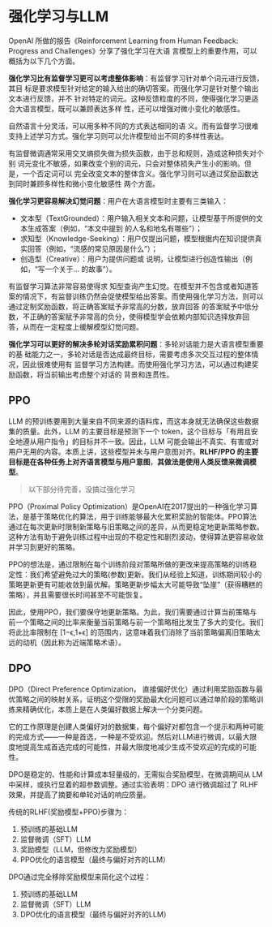 # 强化学习与LLM

OpenAI 所做的报告《Reinforcement Learning from Human Feedback: Progress and Challenges》分享了强化学习在大语 言模型上的重要作用，可以概括为以下几个方面。

**强化学习比有监督学习更可以考虑整体影响**：有监督学习针对单个词元进行反馈，其目 标是要求模型针对给定的输入给出的确切答案。而强化学习是针对整个输出文本进行反馈，并不 针对特定的词元。这种反馈粒度的不同，使得强化学习更适合大语言模型，既可以兼顾表达多样 性，还可以增强对微小变化的敏感性。

自然语言十分灵活，可以用多种不同的方式表达相同的语 义。而有监督学习很难支持上述学习方式。强化学习则可以允许模型给出不同的多样性表达。

有监督微调通常采用交叉熵损失做为损失函数，由于总和规则，造成这种损失对个别 词元变化不敏感，如果改变个别的词元，只会对整体损失产生小的影响。但是，一个否定词可以 完全改变文本的整体含义。强化学习则可以通过奖励函数达到同时兼顾多样性和微小变化敏感性 两个方面。

**强化学习更容易解决幻觉问题**：用户在大语言模型时主要有三类输入：

- 文本型（TextGrounded）：用户输入相关文本和问题，让模型基于所提供的文本生成答案（例如，“本文中提到 的人名和地名有哪些”）；
- 求知型（Knowledge-Seeking）：用户仅提出问题，模型根据内在知识提供真实回答（例如，“流感的常见原因是什么”）；
- 创造型（Creative）：用户为提供问题或 说明，让模型进行创造性输出（例如，“写一个关于... 的故事”）。

有监督学习算法非常容易使得求 知型查询产生幻觉。在模型并不包含或者知道答案的情况下，有监督训练仍然会促使模型给出答案。而使用强化学习方法，则可以通过定制奖励函数，将正确答案赋予非常高的分数，放弃回答 的答案赋予中低分数，不正确的答案赋予非常高的负分，使得模型学会依赖内部知识选择放弃回 答，从而在一定程度上缓解模型幻觉问题。

**强化学习可以更好的解决多轮对话奖励累积问题**：多轮对话能力是大语言模型重要的基 础能力之一，多轮对话是否达成最终目标，需要考虑多次交互过程的整体情况，因此很难使用有 监督学习方法构建。而使用强化学习方法，可以通过构建奖励函数，将当前输出考虑整个对话的 背景和连贯性。

## PPO

LLM 的预训练要用到大量来自不同来源的语料库，而这本身就无法确保这些数据集的质量。此外，LLM 的主要目标是预测下一个 token，这个目标与「有用且安全地遵从用户指令」的目标并不一致。因此，LLM 可能会输出不真实、有害或对用户无用的内容。本质上讲，这些模型并未与用户意图对齐。**RLHF/PPO 的主要目标是在各种任务上对齐语言模型与用户意图**，**其做法是使用人类反馈来微调模型**。

> 以下部分待完善，没搞过强化学习

PPO（Proximal Policy Optimization）是OpenAI在2017提出的一种强化学习算法，是基于策略优化的算法，用于训练能够最大化累积奖励的智能体。PPO算法通过在每次更新时限制新策略与旧策略之间的差异，从而更稳定地更新策略参数。这种方法有助于避免训练过程中出现的不稳定性和剧烈波动，使得算法更容易收敛并学习到更好的策略。

PPO的想法是，通过限制在每个训练阶段对策略所做的更改来提高策略的训练稳定性：我们希望避免过大的策略(参数)更新。我们从经验上知道，训练期间较小的策略更新更有可能收敛到最优解。策略更新步幅太大可能导致“坠崖”（获得糟糕的策略），并且需要很长时间甚至不可能恢复。

因此，使用PPO，我们要保守地更新策略。为此，我们需要通过计算当前策略与前一个策略之间的比率来衡量当前策略与前一个策略相比发生了多大的变化。我们将此比率限制在 [1−ϵ,1+ϵ] 的范围内，这意味着我们消除了当前策略偏离旧策略太远的动机（因此称为近端策略术语）。

## DPO

DPO（Direct Preference Optimization， 直接偏好优化）通过利用奖励函数与最优策略之间的映射关系，证明这个受限的奖励最大化问题可以通过单阶段的策略训练来精确优化，本质上是在人类偏好数据上解决一个分类问题。

它的工作原理是创建人类偏好对的数据集，每个偏好对都包含一个提示和两种可能的完成方式——一种是首选，一种是不受欢迎。然后对LLM进行微调，以最大限度地提高生成首选完成的可能性，并最大限度地减少生成不受欢迎的完成的可能性。

DPO是稳定的、性能和计算成本轻量级的，无需拟合奖励模型，在微调期间从 LM 中采样，或执行显着的超参数调整。通过实验表明：DPO 进行微调超过了 RLHF 效果，并提高了摘要和单轮对话的响应质量。

传统的RLHF(奖励模型+PPO)步骤为：

1. 预训练的基础LLM
2. 监督微调（SFT）LLM
3. 奖励模型（LLM，但修改为奖励模型）
4. PPO优化的语言模型（最终与偏好对齐的LLM）

DPO通过完全移除奖励模型来简化这个过程：

1. 预训练的基础LLM
2. 监督微调（SFT）LLM
3. DPO优化的语言模型（最终与偏好对齐的LLM）
